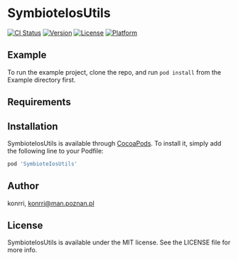 # SymbioteIosUtils

[![CI Status](https://img.shields.io/travis/konrri/SymbioteIosUtils.svg?style=flat)](https://travis-ci.org/konrri/SymbioteIosUtils)
[![Version](https://img.shields.io/cocoapods/v/SymbioteIosUtils.svg?style=flat)](https://cocoapods.org/pods/SymbioteIosUtils)
[![License](https://img.shields.io/cocoapods/l/SymbioteIosUtils.svg?style=flat)](https://cocoapods.org/pods/SymbioteIosUtils)
[![Platform](https://img.shields.io/cocoapods/p/SymbioteIosUtils.svg?style=flat)](https://cocoapods.org/pods/SymbioteIosUtils)

## Example

To run the example project, clone the repo, and run `pod install` from the Example directory first.

## Requirements

## Installation

SymbioteIosUtils is available through [CocoaPods](https://cocoapods.org). To install
it, simply add the following line to your Podfile:

```ruby
pod 'SymbioteIosUtils'
```

## Author

konrri, konrri@man.poznan.pl

## License

SymbioteIosUtils is available under the MIT license. See the LICENSE file for more info.
